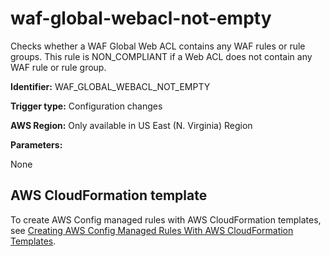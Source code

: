 # waf\-global\-webacl\-not\-empty<a name="waf-global-webacl-not-empty"></a>

Checks whether a WAF Global Web ACL contains any WAF rules or rule groups\. This rule is NON\_COMPLIANT if a Web ACL does not contain any WAF rule or rule group\. 

**Identifier:** WAF\_GLOBAL\_WEBACL\_NOT\_EMPTY

**Trigger type:** Configuration changes

**AWS Region:** Only available in US East \(N\. Virginia\) Region

**Parameters:**

None  

## AWS CloudFormation template<a name="w79aac11c32c17b7d573c15"></a>

To create AWS Config managed rules with AWS CloudFormation templates, see [Creating AWS Config Managed Rules With AWS CloudFormation Templates](aws-config-managed-rules-cloudformation-templates.md)\.